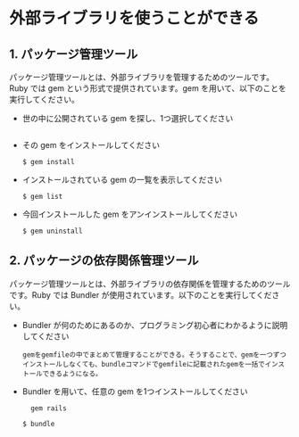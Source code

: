 # 外部ライブラリを使うことができる

## 1. パッケージ管理ツール

パッケージ管理ツールとは、外部ライブラリを管理するためのツールです。Ruby では gem という形式で提供されています。gem を用いて、以下のことを実行してください。

- 世の中に公開されている gem を探し、1つ選択してください
  ```

  ```
- その gem をインストールしてください
  ``` shell
  $ gem install 
  ```
- インストールされている gem の一覧を表示してください
  ``` shell
  $ gem list
  ```
- 今回インストールした gem をアンインストールしてください
  ``` shell
  $ gem uninstall
  ```

## 2. パッケージの依存関係管理ツール

パッケージ管理ツールとは、外部ライブラリの依存関係を管理するためのツールです。Ruby では Bundler が使用されています。以下のことを実行してください。

- Bundler が何のためにあるのか、プログラミング初心者にわかるように説明してください
  ```
  gemをgemfileの中でまとめて管理することができる。そうすることで、gemを一つずつインストールしなくても、bundleコマンドでgemfileに記載されたgemを一括でインストールできるようになる。
  ```
- Bundler を用いて、任意の gem を1つインストールしてください
  ```gemfile
    gem rails
  ```
  ``` shell
  $ bundle
  ```
